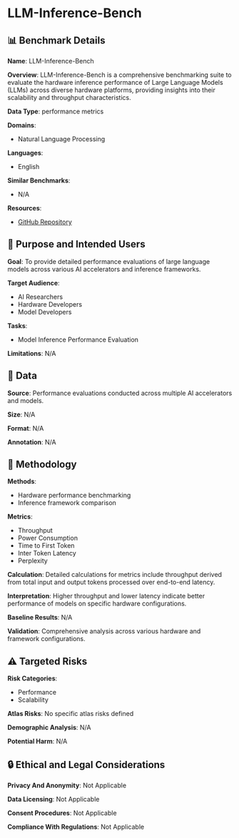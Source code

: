 # LLM-Inference-Bench

## 📊 Benchmark Details

**Name**: LLM-Inference-Bench

**Overview**: LLM-Inference-Bench is a comprehensive benchmarking suite to evaluate the hardware inference performance of Large Language Models (LLMs) across diverse hardware platforms, providing insights into their scalability and throughput characteristics.

**Data Type**: performance metrics

**Domains**:
- Natural Language Processing

**Languages**:
- English

**Similar Benchmarks**:
- N/A

**Resources**:
- [GitHub Repository](https://github.com/argonne-lcf/LLM-Inference-Bench)

## 🎯 Purpose and Intended Users

**Goal**: To provide detailed performance evaluations of large language models across various AI accelerators and inference frameworks.

**Target Audience**:
- AI Researchers
- Hardware Developers
- Model Developers

**Tasks**:
- Model Inference Performance Evaluation

**Limitations**: N/A

## 💾 Data

**Source**: Performance evaluations conducted across multiple AI accelerators and models.

**Size**: N/A

**Format**: N/A

**Annotation**: N/A

## 🔬 Methodology

**Methods**:
- Hardware performance benchmarking
- Inference framework comparison

**Metrics**:
- Throughput
- Power Consumption
- Time to First Token
- Inter Token Latency
- Perplexity

**Calculation**: Detailed calculations for metrics include throughput derived from total input and output tokens processed over end-to-end latency.

**Interpretation**: Higher throughput and lower latency indicate better performance of models on specific hardware configurations.

**Baseline Results**: N/A

**Validation**: Comprehensive analysis across various hardware and framework configurations.

## ⚠️ Targeted Risks

**Risk Categories**:
- Performance
- Scalability

**Atlas Risks**:
No specific atlas risks defined

**Demographic Analysis**: N/A

**Potential Harm**: N/A

## 🔒 Ethical and Legal Considerations

**Privacy And Anonymity**: Not Applicable

**Data Licensing**: Not Applicable

**Consent Procedures**: Not Applicable

**Compliance With Regulations**: Not Applicable
